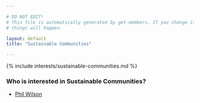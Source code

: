 ```yaml
---

# DO NOT EDIT!
# This file is automatically generated by get-members. If you change it, bad
# things will happen.

layout: default
title: "Sustainable Communities"

---
```


{% include interests/sustainable-communities.md %}

### Who is interested in Sustainable Communities?


* [Phil Wilson](/members/phil-wilson.html)
